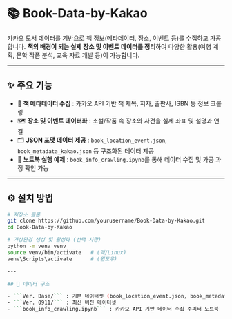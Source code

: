 # 📚 Book-Data-by-Kakao

카카오 도서 데이터를 기반으로 책 정보(메타데이터, 장소, 이벤트 등)를 수집하고 가공합니다.
**책의 배경이 되는 실제 장소 및 이벤트 데이터를 정리**하여 다양한 활용(여행 계획, 문학 작품 분석, 교육 자료 개발 등)이 가능합니다.

---

## ✨ 주요 기능
- 📖 **책 메타데이터 수집** : 카카오 API 기반 책 제목, 저자, 출판사, ISBN 등 정보 크롤링  
- 🗺️ **장소 및 이벤트 데이터화** : 소설/작품 속 장소와 사건을 실제 좌표 및 설명과 연결  
- 🗂️ **JSON 포맷 데이터 제공** : `book_location_event.json`, `book_metadata_kakao.json` 등 구조화된 데이터 제공  
- 🧾 **노트북 실행 예제** : `book_info_crawling.ipynb`를 통해 데이터 수집 및 가공 과정 확인 가능  

---

## ⚙️ 설치 방법
```bash
# 저장소 클론
git clone https://github.com/yourusername/Book-Data-by-Kakao.git
cd Book-Data-by-Kakao

# 가상환경 생성 및 활성화 (선택 사항)
python -m venv venv
source venv/bin/activate   # (맥/Linux)
venv\Scripts\activate      # (윈도우)

---

## 📂 데이터 구조

- ```Ver. Base/``` : 기본 데이터셋 (book_location_event.json, book_metadata_kakao.json)
- ```Ver. 0911/``` : 최신 버전 데이터셋
- ```book_info_crawling.ipynb``` : 카카오 API 기반 데이터 수집 주피터 노트북
